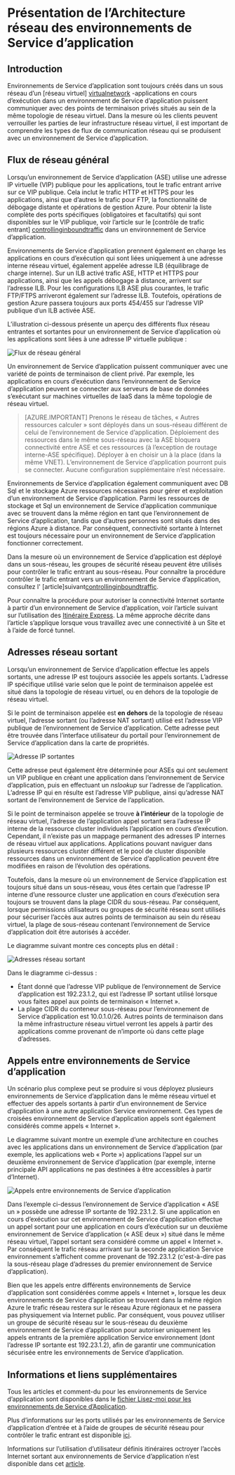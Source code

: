 <properties 
    pageTitle="Présentation de l’Architecture réseau des environnements de Service d’application" 
    description="Présentation de l’architecture de topologie de réseau ofApp environnements de Service." 
    services="app-service" 
    documentationCenter="" 
    authors="stefsch" 
    manager="wpickett" 
    editor=""/>

<tags 
    ms.service="app-service" 
    ms.workload="na" 
    ms.tgt_pltfrm="na" 
    ms.devlang="na" 
    ms.topic="article" 
    ms.date="10/04/2016" 
    ms.author="stefsch"/>   

# <a name="network-architecture-overview-of-app-service-environments"></a>Présentation de l’Architecture réseau des environnements de Service d’application

## <a name="introduction"></a>Introduction ##
Environnements de Service d’application sont toujours créés dans un sous réseau d’un [réseau virtuel] [ virtualnetwork] -applications en cours d’exécution dans un environnement de Service d’application puissent communiquer avec des points de terminaison privés situés au sein de la même topologie de réseau virtuel.  Dans la mesure où les clients peuvent verrouiller les parties de leur infrastructure réseau virtuel, il est important de comprendre les types de flux de communication réseau qui se produisent avec un environnement de Service d’application.

## <a name="general-network-flow"></a>Flux de réseau général ##
 
Lorsqu’un environnement de Service d’application (ASE) utilise une adresse IP virtuelle (VIP) publique pour les applications, tout le trafic entrant arrive sur ce VIP publique.  Cela inclut le trafic HTTP et HTTPS pour les applications, ainsi que d’autres le trafic pour FTP, la fonctionnalité de débogage distante et opérations de gestion Azure.  Pour obtenir la liste complète des ports spécifiques (obligatoires et facultatifs) qui sont disponibles sur le VIP publique, voir l’article sur le [contrôle de trafic entrant] [ controllinginboundtraffic] dans un environnement de Service d’application. 

Environnements de Service d’application prennent également en charge les applications en cours d’exécution qui sont liées uniquement à une adresse interne réseau virtuel, également appelée adresse ILB (équilibrage de charge interne).  Sur un ILB activé trafic ASE, HTTP et HTTPS pour applications, ainsi que les appels débogage à distance, arrivent sur l’adresse ILB.  Pour les configurations ILB ASE plus courantes, le trafic FTP/FTPS arriveront également sur l’adresse ILB.  Toutefois, opérations de gestion Azure passera toujours aux ports 454/455 sur l’adresse VIP publique d’un ILB activée ASE.

L’illustration ci-dessous présente un aperçu des différents flux réseau entrantes et sortantes pour un environnement de Service d’application où les applications sont liées à une adresse IP virtuelle publique :

![Flux de réseau général][GeneralNetworkFlows]

Un environnement de Service d’application puissent communiquer avec une variété de points de terminaison de client privé.  Par exemple, les applications en cours d’exécution dans l’environnement de Service d’application peuvent se connecter aux serveurs de base de données s’exécutant sur machines virtuelles de IaaS dans la même topologie de réseau virtuel.

>[AZURE.IMPORTANT] Prenons le réseau de tâches, « Autres ressources calculer » sont déployés dans un sous-réseau différent de celui de l’environnement de Service d’application. Déploiement des ressources dans le même sous-réseau avec la ASE bloquera connectivité entre ASE et ces ressources (à l’exception de routage interne-ASE spécifique). Déployer à en choisir un à la place (dans la même VNET). L’environnement de Service d’application pourront puis se connecter. Aucune configuration supplémentaire n’est nécessaire.

Environnements de Service d’application également communiquent avec DB Sql et le stockage Azure ressources nécessaires pour gérer et exploitation d’un environnement de Service d’application.  Parmi les ressources de stockage et Sql un environnement de Service d’application communique avec se trouvent dans la même région en tant que l’environnement de Service d’application, tandis que d’autres personnes sont situés dans des régions Azure à distance.  Par conséquent, connectivité sortante à Internet est toujours nécessaire pour un environnement de Service d’application fonctionner correctement. 

Dans la mesure où un environnement de Service d’application est déployé dans un sous-réseau, les groupes de sécurité réseau peuvent être utilisés pour contrôler le trafic entrant au sous-réseau.  Pour connaître la procédure contrôler le trafic entrant vers un environnement de Service d’application, consultez l' [article]suivant[controllinginboundtraffic].

Pour connaître la procédure pour autoriser la connectivité Internet sortante à partir d’un environnement de Service d’application, voir l’article suivant sur l’utilisation des [Itinéraire Express][ExpressRoute].  La même approche décrite dans l’article s’applique lorsque vous travaillez avec une connectivité à un Site et à l’aide de forcé tunnel.

## <a name="outbound-network-addresses"></a>Adresses réseau sortant ##
Lorsqu’un environnement de Service d’application effectue les appels sortants, une adresse IP est toujours associée les appels sortants.  L’adresse IP spécifique utilisé varie selon que le point de terminaison appelée est situé dans la topologie de réseau virtuel, ou en dehors de la topologie de réseau virtuel.

Si le point de terminaison appelée est **en dehors** de la topologie de réseau virtuel, l’adresse sortant (ou l’adresse NAT sortant) utilisé est l’adresse VIP publique de l’environnement de Service d’application.  Cette adresse peut être trouvée dans l’interface utilisateur du portail pour l’environnement de Service d’application dans la carte de propriétés.
 
![Adresse IP sortantes][OutboundIPAddress]

Cette adresse peut également être déterminée pour ASEs qui ont seulement un VIP publique en créant une application dans l’environnement de Service d’application, puis en effectuant un *nslookup* sur l’adresse de l’application. L’adresse IP qui en résulte est l’adresse VIP publique, ainsi qu’adresse NAT sortant de l’environnement de Service de l’application.

Si le point de terminaison appelée se trouve **à l’intérieur** de la topologie de réseau virtuel, l’adresse de l’application appel sortant sera l’adresse IP interne de la ressource cluster individuels l’application en cours d’exécution.  Cependant, il n’existe pas un mappage permanent des adresses IP internes de réseau virtuel aux applications.  Applications pouvant naviguer dans plusieurs ressources cluster différent et le pool de cluster disponible ressources dans un environnement de Service d’application peuvent être modifiées en raison de l’évolution des opérations.

Toutefois, dans la mesure où un environnement de Service d’application est toujours situé dans un sous-réseau, vous êtes certain que l’adresse IP interne d’une ressource cluster une application en cours d’exécution sera toujours se trouvent dans la plage CIDR du sous-réseau.  Par conséquent, lorsque permissions utilisateurs ou groupes de sécurité réseau sont utilisés pour sécuriser l’accès aux autres points de terminaison au sein du réseau virtuel, la plage de sous-réseau contenant l’environnement de Service d’application doit être autorisés à accéder.

Le diagramme suivant montre ces concepts plus en détail :

![Adresses réseau sortant][OutboundNetworkAddresses]

Dans le diagramme ci-dessus :

- Étant donné que l’adresse VIP publique de l’environnement de Service d’application est 192.23.1.2, qui est l’adresse IP sortant utilisé lorsque vous faites appel aux points de terminaison « Internet ».
- La plage CIDR du conteneur sous-réseau pour l’environnement de Service d’application est 10.0.1.0/26.  Autres points de terminaison dans la même infrastructure réseau virtuel verront les appels à partir des applications comme provenant de n’importe où dans cette plage d’adresses.

## <a name="calls-between-app-service-environments"></a>Appels entre environnements de Service d’application ##
Un scénario plus complexe peut se produire si vous déployez plusieurs environnements de Service d’application dans le même réseau virtuel et effectuer des appels sortants à partir d’un environnement de Service d’application à une autre application Service environnement.  Ces types de croisées environnement de Service d’application appels sont également considérés comme appels « Internet ».

Le diagramme suivant montre un exemple d’une architecture en couches avec les applications dans un environnement de Service d’application (par exemple, les applications web « Porte ») applications l’appel sur un deuxième environnement de Service d’application (par exemple, interne principale API applications ne pas destinées à être accessibles à partir d’Internet). 

![Appels entre environnements de Service d’application][CallsBetweenAppServiceEnvironments] 

Dans l’exemple ci-dessus l’environnement de Service d’application « ASE un » possède une adresse IP sortante de 192.23.1.2.  Si une application en cours d’exécution sur cet environnement de Service d’application effectue un appel sortant pour une application en cours d’exécution sur un deuxième environnement de Service d’application (« ASE deux ») situé dans le même réseau virtuel, l’appel sortant sera considéré comme un appel « Internet ».  Par conséquent le trafic réseau arrivant sur la seconde application Service environnement s’affichent comme provenant de 192.23.1.2 (c'est-à-dire pas la sous-réseau plage d’adresses du premier environnement de Service d’application).

Bien que les appels entre différents environnements de Service d’application sont considérées comme appels « Internet », lorsque les deux environnements de Service d’application se trouvent dans la même région Azure le trafic réseau restera sur le réseau Azure régionaux et ne passera pas physiquement via Internet public.  Par conséquent, vous pouvez utiliser un groupe de sécurité réseau sur le sous-réseau du deuxième environnement de Service d’application pour autoriser uniquement les appels entrants de la première application Service environnement (dont l’adresse IP sortante est 192.23.1.2), afin de garantir une communication sécurisée entre les environnements de Service d’application.

## <a name="additional-links-and-information"></a>Informations et liens supplémentaires ##
Tous les articles et comment-du pour les environnements de Service d’application sont disponibles dans le [fichier Lisez-moi pour les environnements de Service d’Application](../app-service/app-service-app-service-environments-readme.md).

Plus d’informations sur les ports utilisés par les environnements de Service d’application d’entrée et à l’aide de groupes de sécurité réseau pour contrôler le trafic entrant est disponible [ici][controllinginboundtraffic].

Informations sur l’utilisation d’utilisateur définis itinéraires octroyer l’accès Internet sortant aux environnements de Service d’application n’est disponible dans cet [article][ExpressRoute]. 


<!-- LINKS -->
[virtualnetwork]: http://azure.microsoft.com/services/virtual-network/
[controllinginboundtraffic]:  http://azure.microsoft.com/documentation/articles/app-service-app-service-environment-control-inbound-traffic/
[ExpressRoute]:  http://azure.microsoft.com/documentation/articles/app-service-app-service-environment-network-configuration-expressroute/

<!-- IMAGES -->
[GeneralNetworkFlows]: ./media/app-service-app-service-environment-network-architecture-overview/NetworkOverview-1.png
[OutboundIPAddress]: ./media/app-service-app-service-environment-network-architecture-overview/OutboundIPAddress-1.png
[OutboundNetworkAddresses]: ./media/app-service-app-service-environment-network-architecture-overview/OutboundNetworkAddresses-1.png
[CallsBetweenAppServiceEnvironments]: ./media/app-service-app-service-environment-network-architecture-overview/CallsBetweenEnvironments-1.png

